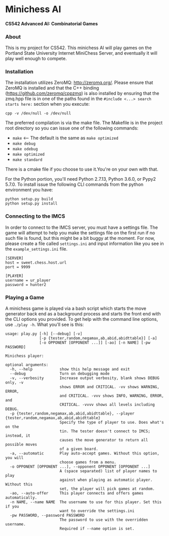# Minichess AI #
#### CS542 Advanced AI: Combinatorial Games ####

### About ###

This is my project for CS542. This minichess AI will play games on the Portland State University Internet MiniChess Server, and eventually it will play well enough to compete.

### Installation ###

The installation utilizes ZeroMQ: http://zeromq.org/. Please ensure that ZeroMQ is installed and that the C++ binding (https://github.com/zeromq/cppzmq) is also installed by ensuring that the zmq.hpp file is in one of the paths found in the `#include <...> search starts here:` section when you execute: 

    cpp -v /dev/null -o /dev/null

The preferred compilation is via the make file. The Makefile is in the project root directory so you can issue one of the following commands:
* `make` <-- The default is the same as `make optimized`
* `make debug`
* `make odebug`
* `make optimized`
* `make standard`

There is a cmake file if you choose to use it.You're on your own with that.
	
For the Python portion, you'll need Python 2.7.13, Python 3.6.0, or Pypy2 5.7.0. To install issue the following CLI commands from the python environment you have:

    python setup.py build
    python setup.py install
    
### Connecting to the IMCS ###

In order to connect to the IMCS server, you must have a settings file. The game will attempt to help you make the settings file on the first run if no such file is found, but this might be a bit buggy at the moment. For now, please create a file called `settings.ini` and input information like you see in the `example_settings.ini` file.

    [SERVER]
    host = sweet.chess.host.url
    port = 9999
    
    [PLAYER]
    username = ur_player
    password = hunter2

### Playing a Game ###

A minichess game is played via a bash script which starts the move generator back end as a background process and starts the front end with the CLI options you provided. To get help with the command line options, use `./play -h`. What you'll see is this:

```
usage: play.py [-h] [--debug] [-v]
               [-p {tester,random,negamax,ab,abid,abidttable}] [-a]
               [-o OPPONENT [OPPONENT ...]] [-ao] [-n NAME] [-pw PASSWORD]

Minichess player:

optional arguments:
  -h, --help            show this help message and exit
  --debug               Turn on debugging mode
  -v, --verbosity       Increase output verbosity, blank shows DEBUG only, -v
                        shows ERROR and CRITICAL. -vv shows WARNING, ERROR,
                        and CRITICAL. -vvv shows INFO, WARNING, ERROR, and
                        CRITICAL. -vvvv shows all levels including DEBUG.
  -p {tester,random,negamax,ab,abid,abidttable}, --player {tester,random,negamax,ab,abid,abidttable}
                        Specify the type of player to use. Does what's on the
                        tin. The tester doesn't connect to IMCS; instead, it
                        causes the move generator to return all possible moves
                        of a given board.
  -a, --automatic       Play auto-accept games. Without this option, you will
                        choose games from a menu.
  -o OPPONENT [OPPONENT ...], --opponent OPPONENT [OPPONENT ...]
                        A (space separated) list of player names to play
                        against when playing as automatic player. Without this
                        set, the player will pick games at random.
  -ao, --auto-offer     This player connects and offers games automatically.
  -n NAME, --name NAME  The username to use for this player. Set this if you
                        want to override the settings.ini
  -pw PASSWORD, --password PASSWORD
                        The password to use with the overridden username.
                        Required if --name option is set.
```
